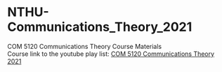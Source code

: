 # NTHU-Communications_Theory_2021
COM 5120 Communications Theory Course Materials  \
Course link to the youtube play list: [COM 5120 Communications Theory 2021](https://youtube.com/playlist?list=PLGchrBIABpxKZaHzh1xzAZcSNnrKeDU4D)

